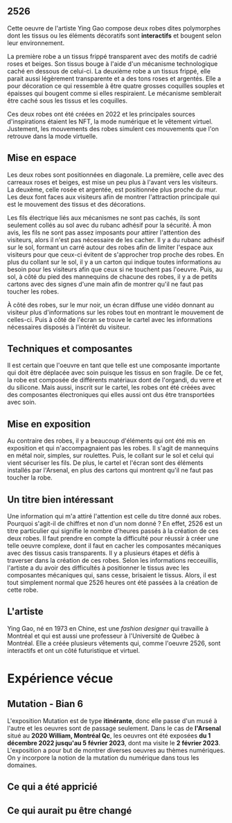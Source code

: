 ## 2526

Cette oeuvre de l'artiste Ying Gao compose deux robes dites polymorphes dont les tissus ou les éléments décoratifs sont **interactifs** et bougent selon leur environnement.

La première robe a un tissus frippé transparent avec des motifs de cadrié roses et beiges. Son tissus bouge à l'aide d'un mécanisme technologique caché en dessous de celui-ci.
La deuxième robe a un tissus frippé, elle parait aussi légèrement transparente et a des tons roses et argentés. Elle a pour décoration ce qui ressemble à être quatre grosses coquilles souples et épaisses qui bougent comme si elles respiraient. Le mécanisme semblerait être caché sous les tissus et les coquilles.

Ces deux robes ont été créées en 2022 et les principales sources d'inspirations étaient les NFT, la mode numérique et le vêtement virtuel. Justement, les mouvements des robes simulent ces mouvements que l'on retrouve dans la mode virtuelle.

## Mise en espace

Les deux robes sont positionnées en diagonale. La première, celle avec des carreaux roses et beiges, est mise un peu plus à l'avant vers les visiteurs. La deuxème, celle rosée et argentée, est positionnée plus proche du mur. Les deux font faces aux visiteurs afin de montrer l'attraction principale qui est le mouvement des tissus et des décorations.

Les fils électrique liés aux mécanismes ne sont pas cachés, ils sont seulement collés au sol avec du rubanc adhésif pour la sécurité. À mon avis, les fils ne sont pas assez imposants pour attirer l'attention des visiteurs, alors il n'est pas nécessaire de les cacher. Il y a du rubanc adhésif sur le sol, formant un carré autour des robes afin de limiter l'espace aux visiteurs pour que ceux-ci évitent de s'approcher trop proche des robes. En plus du collant sur le sol, il y a un carton qui indique toutes informations au besoin pour les visiteurs afin que ceux si ne touchent pas l'oeuvre. Puis, au sol, à côté du pied des mannequins de chacune des robes, il y a de petits cartons avec des signes d'une main afin de montrer qu'il ne faut pas toucher les robes.

À côté des robes, sur le mur noir, un écran diffuse une vidéo donnant au visiteur plus d'informations sur les robes tout en montrant le mouvement de celles-ci. Puis à côté de l'écran se trouve le cartel avec les informations nécessaires disposés à l'intérêt du visiteur.

## Techniques et composantes

Il est certain que l'oeuvre en tant que telle est une composante importante qui doit être déplacée avec soin puisque les tissus en son fragile. De ce fet, la robe est composée de différents matériaux dont de l'organdi, du verre et du silicone. Mais aussi, inscrit sur le cartel, les robes ont été créées avec des composantes électroniques qui elles aussi ont dus être transportées avec soin. 

## Mise en exposition

Au contraire des robes, il y a beaucoup d'éléments qui ont été mis en exposition et qui n'accompagnaient pas les robes. Il s'agit de mannequins en métal noir, simples, sur roulettes. Puis, le collant sur le sol et celui qui vient sécuriser les fils. De plus, le cartel et l'écran sont des éléments installés par l'Arsenal, en plus des cartons qui montrent qu'il ne faut pas toucher la robe.

## Un titre bien intéressant

Une information qui m'a attiré l'attention est celle du titre donné aux robes. Pourquoi s'agit-il de chiffres et non d'un nom donné ? En effet, 2526 est un titre particulier qui signifie le nombre d'heures passés à la création de ces deux robes. Il faut prendre en compte la difficulté pour réussir à créer une telle oeuvre complexe, dont il faut en cacher les composantes mécaniques avec des tissus casis transparents. Il y a plusieurs étapes et défis à traverser dans la création de ces robes. Selon les informations recceuillis, l'artiste a du avoir des difficultés à positionner le tissus avec les composantes mécaniques qui, sans cesse, brisaient le tissus. Alors, il est tout simplement normal que 2526 heures ont été passées à la création de cette robe.

## L'artiste

Ying Gao, né en 1973 en Chine, est une *fashion designer* qui travaille à Montréal et qui est aussi une professeur à l'Université de Québec à Montréal. Elle a créée plusieurs vêtements qui, comme l'oeuvre 2526, sont interactifs et ont un côté futuristique et virtuel.


# Expérience vécue

## Mutation - Bian 6

L'exposition Mutation est de type **itinérante**, donc elle passe d'un musé à l'autre et les oeuvres sont de passage seulement. Dans le cas de **l'Arsenal** situé au **2020 William, Montréal Qc**, les oeuvres ont été exposées **du 1 décembre 2022 jusqu'au 5 février 2023**, dont ma visite le **2 février 2023**. L'exposition a pour but de montrer diverses oeuvres au thèmes numériques. On y incorpore la notion de la mutation du numérique dans tous les domaines.

## Ce qui a été appricié

## Ce qui aurait pu être changé
